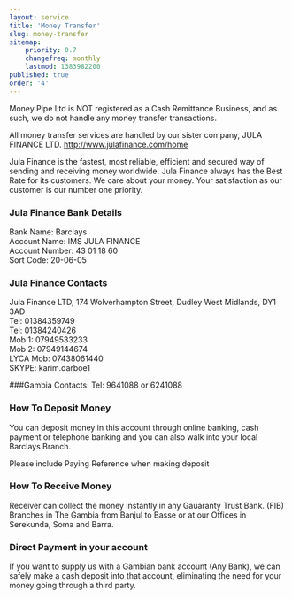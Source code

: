 ```yaml
---
layout: service
title: 'Money Transfer'
slug: money-transfer
sitemap:
    priority: 0.7
    changefreq: monthly
    lastmod: 1383982200
published: true
order: '4'
---
```

Money Pipe Ltd is NOT registered as a Cash Remittance Business, and as such, we do not handle any money transfer transactions.

All money transfer services are handled by our sister company, JULA FINANCE LTD. http://www.julafinance.com/home

Jula Finance is the fastest, most reliable, efficient and secured way of sending and receiving money worldwide. Jula Finance always has the Best Rate for its customers. We care about your money. Your satisfaction as our customer is our number one priority.

### Jula Finance Bank Details

Bank Name: Barclays  
Account Name: IMS JULA FINANCE  
Account Number: 43 01 18 60  
Sort Code: 20-06-05  

### Jula Finance Contacts

Jula Finance LTD, 174 Wolverhampton Street, Dudley West Midlands, DY1 3AD  
Tel: 01384359749  
Tel: 01384240426  
Mob 1: 07949533233  
Mob 2: 07949144674  
LYCA Mob: 07438061440  
SKYPE: karim.darboe1  

###Gambia Contacts:
Tel: 9641088  or  6241088

### How To Deposit Money

You can deposit money in this account through online banking, cash payment or telephone banking and you can also walk into your local Barclays Branch.

Please include Paying Reference when making deposit

### How To Receive Money

Receiver can collect the money instantly in any Gauaranty Trust Bank. (FIB) Branches in The Gambia from Banjul to Basse or at our Offices in Serekunda, Soma and Barra.

### Direct Payment in your account

If you want to supply us with a Gambian bank account (Any Bank), we can safely make a cash deposit into that account, eliminating the need for your money going through a third party.